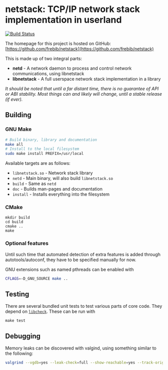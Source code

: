 # netstack: TCP/IP network stack implementation in userland
[![Build Status](https://drone.adam-ant.co.uk/api/badges/frebib/netd/status.svg)](https://drone.adam-ant.co.uk/frebib/netd)

The homepage for this project is hosted on GitHub: [https://github.com/frebib/netstack](https://github.com/frebib/netstack)

This is made up of two integral parts:

* **netd** - A network daemon to process and control network communications, using libnetstack
* **libnetstack** - A full userspace network stack implementation in a library

_It should be noted that until a far distant time, there is no guarantee of API or ABI stability. Most things can and likely will change, until a stable release (if ever)._

## Building

### GNU Make
```bash
# Build binary, library and documentation
make all
# Install to the local filesystem
sudo make install PREFIX=/usr/local
```

Available targets are as follows:

* `libnetstack.so`  - Network stack library
* `netd`            - Main binary, will also build `libnetstack.so`
* `build`           - Same as `netd`
* `doc`             - Builds man-pages and documentation
* `install`         - Installs everything into the filesystem

### CMake
```
mkdir build
cd build
cmake ..
make
```

### Optional features

Until such time that automated detection of extra features is added through autotools/autoconf, they have to be specified manually for now.

GNU extensions such as named pthreads can be enabled with 
```sh
CFLAGS=-D_GNU_SOURCE make ..
```

## Testing

There are several bundled unit tests to test various parts of core code. They depend on [`libcheck`](https://github.com/libcheck/check).
These can be run with
```
make test
```

## Debugging

Memory leaks can be discovered with valgind, using something similar to the following:
```sh
valgrind --vgdb=yes --leak-check=full --show-reachable=yes --track-origins=yes ./netd
```
